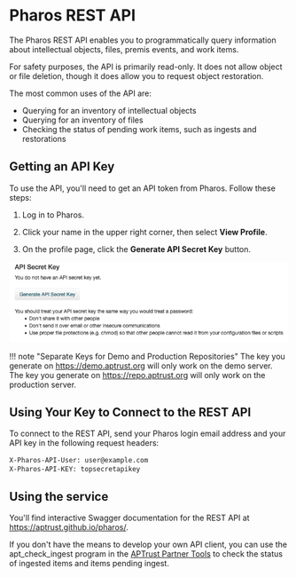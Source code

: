 # Pharos REST API

The Pharos REST API enables you to programmatically query information about intellectual objects, files, premis events, and work items.

For safety purposes, the API is primarily read-only. It does not allow object or file deletion, though it does allow you to request object restoration.

The most common uses of the API are:

* Querying for an inventory of intellectual objects
* Querying for an inventory of files
* Checking the status of pending work items, such as ingests and restorations

## Getting an API Key

To use the API, you'll need to get an API token from Pharos. Follow these steps:

1. Log in to Pharos.

1. Click your name in the upper right corner, then select __View Profile__.

1. On the profile page, click the __Generate API Secret Key__ button.

![Button to generate an API key for Pharos](/img/pharos/APIKeyGeneration.png)

!!! note "Separate Keys for Demo and Production Repositories"
    The key you generate on https://demo.aptrust.org will only work on the demo server. The key you generate on https://repo.aptrust.org will only work on the production server.

## Using Your Key to Connect to the REST API

To connect to the REST API, send your Pharos login email address and your API key in the following request headers:

```
X-Pharos-API-User: user@example.com
X-Pharos-API-KEY: topsecretapikey
```

## Using the service

You'll find interactive Swagger documentation for the REST API at https://aptrust.github.io/pharos/.

If you don't have the means to develop your own API client, you can use the apt_check_ingest program in the [APTrust Partner Tools](../partner_tools.md) to check the status of ingested items and items pending ingest.

